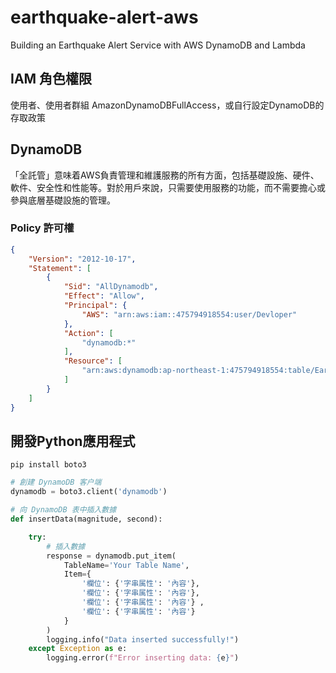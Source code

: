 # earthquake-alert-aws
Building an Earthquake Alert Service with AWS DynamoDB and Lambda

## IAM 角色權限
使用者、使用者群組 AmazonDynamoDBFullAccess，或自行設定DynamoDB的存取政策

## DynamoDB
「全託管」意味着AWS負責管理和維護服務的所有方面，包括基礎設施、硬件、軟件、安全性和性能等。對於用戶來說，只需要使用服務的功能，而不需要擔心或參與底層基礎設施的管理。

### Policy 許可權
```json
{
	"Version": "2012-10-17",
	"Statement": [
		{
			"Sid": "AllDynamodb",
			"Effect": "Allow",
			"Principal": {
				"AWS": "arn:aws:iam::475794918554:user/Devloper"
			},
			"Action": [
				"dynamodb:*"
			],
			"Resource": [
				"arn:aws:dynamodb:ap-northeast-1:475794918554:table/Earthquake_Alarm"
			]
		}
	]
}
```

## 開發Python應用程式
`pip install boto3`

```python
# 創建 DynamoDB 客户端
dynamodb = boto3.client('dynamodb')

# 向 DynamoDB 表中插入數據
def insertData(magnitude, second):

    try:
        # 插入數據
        response = dynamodb.put_item(
            TableName='Your Table Name',
            Item={
                '欄位': {'字串属性': '內容'},
                '欄位': {'字串属性': '內容'},
                '欄位': {'字串属性': '內容'} ,
                '欄位': {'字串属性': '內容'}
            }
        )
        logging.info("Data inserted successfully!")
    except Exception as e:
        logging.error(f"Error inserting data: {e}")

```